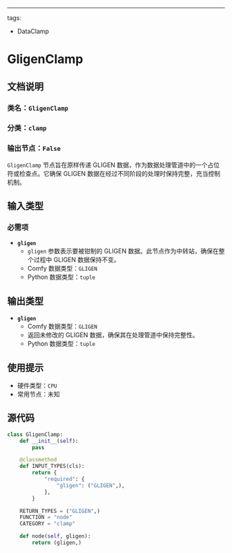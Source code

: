 ---
tags:
- DataClamp

# GligenClamp
## 文档说明
### 类名：`GligenClamp`
### 分类：`clamp`
### 输出节点：`False`

`GligenClamp` 节点旨在原样传递 GLIGEN 数据，作为数据处理管道中的一个占位符或检查点。它确保 GLIGEN 数据在经过不同阶段的处理时保持完整，充当控制机制。
## 输入类型
### 必需项
- **`gligen`**
    - `gligen` 参数表示要被钳制的 GLIGEN 数据。此节点作为中转站，确保在整个过程中 GLIGEN 数据保持不变。
    - Comfy 数据类型：`GLIGEN`
    - Python 数据类型：`tuple`

## 输出类型
- **`gligen`**
    - Comfy 数据类型：`GLIGEN`
    - 返回未修改的 GLIGEN 数据，确保其在处理管道中保持完整性。
    - Python 数据类型：`tuple`

## 使用提示
- 硬件类型：`CPU`
- 常用节点：未知

## 源代码
```python
class GligenClamp:
    def __init__(self):
        pass

    @classmethod
    def INPUT_TYPES(cls):
        return {
            "required": {
                "gligen": ("GLIGEN",),
            },
        }

    RETURN_TYPES = ("GLIGEN",)
    FUNCTION = "node"
    CATEGORY = "clamp"

    def node(self, gligen):
        return (gligen,)
```